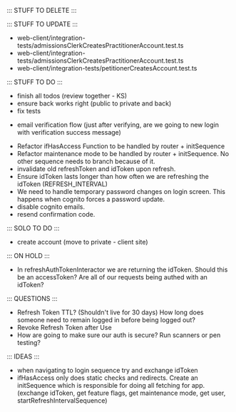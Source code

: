 ::: STUFF TO DELETE :::


::: STUFF TO UPDATE :::
- web-client/integration-tests/admissionsClerkCreatesPractitionerAccount.test.ts
- web-client/integration-tests/admissionsClerkCreatesPractitionerAccount.test.ts
- web-client/integration-tests/petitionerCreatesAccount.test.ts


::: STUFF TO DO :::
- finish all todos (review together - KS)
- ensure back works right (public to private and back)
- fix tests
+ email verification flow (just after verifying, are we going to new login with verification success message)
- Refactor ifHasAccess Function to be handled by router + initSequence 
- Refactor maintenance mode to be handled by router + initSequence. No other sequence needs to branch because of it.
- invalidate old refreshToken and idToken upon refresh.
- Ensure idToken lasts longer than how often we are refreshing the idToken (REFRESH_INTERVAL)
- We need to handle temporary password changes on login screen. This happens when cognito forces a password update.
- disable cognito emails.
- resend confirmation code.



::: SOLO TO DO :::
- create account (move to private - client site) 

::: ON HOLD :::
- In refreshAuthTokenInteractor we are returning the idToken. Should this be an accessToken? Are all of our requests being authed with an idToken?


::: QUESTIONS :::
- Refresh Token TTL? (Shouldn't live for 30 days) 
  How long does someone need to remain logged in before being logged out?
- Revoke Refresh Token after Use
- How are going to make sure our auth is secure? Run scanners or pen testing? 


::: IDEAS :::
- when navigating to login sequence try and exchange idToken
- ifHasAccess only does static checks and redirects. Create an initSequence which is responsible for doing all fetching for app. (exchange idToken, get feature flags, get maintenance mode, get user, startRefreshIntervalSequence)
